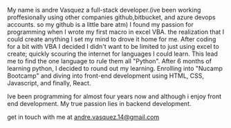 My name is andre Vasquez a full-stack developer.(ive been working proffesionally using other companies github,bitbucket, and azure devops accounts. so my github is a little bare atm)
I found my passion for programming when I wrote my first macro in excel VBA. the realization that I could create anything I set my mind to drove it home for me. After coding for a bit with VBA I decided I didn't want to be limited to just using excel to create; quickly scouring the internet for languages I could learn. This lead me to find the one language to rule them all "Python". After 6 months of learning python, I decided to round out my learning. Enrolling into "Nucamp Bootcamp" and diving into front-end development using HTML, CSS, Javascript, and finally, React.

Ive been programming for almost four years now and although i enjoy front end development. My true passion lies in backend development. 

get in touch with me at andre.vasquez.14@gmail.com
